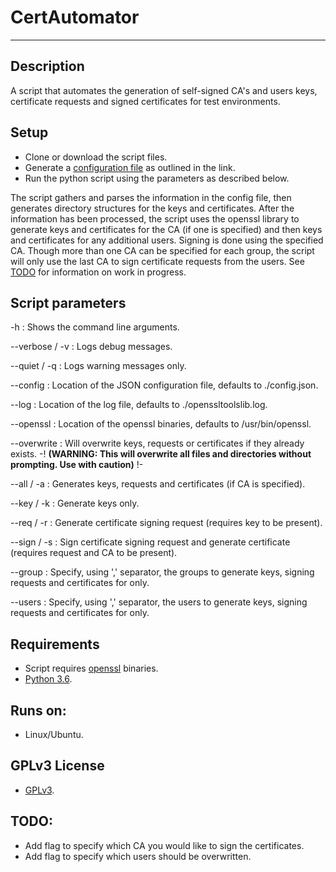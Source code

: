 # CertAutomator
---
## Description
A script that automates the generation of self-signed CA's and users keys, certificate requests and signed certificates for test environments.

## Setup

* Clone or download the script files.
* Generate a [configuration file](https://github.com/chrisl84/certautomator/blob/master/config_file_description) as outlined in the link.
* Run the python script using the parameters as described below.

The script gathers and parses the information in the config file, then generates directory structures for the keys and certificates. 
After the information has been processed, the script uses the openssl library to generate keys and certificates for the CA (if one is specified) and then keys and certificates for any additional users. 
Signing is done using the specified CA. 
Though more than one CA can be specified for each group, the script will only use the last CA to sign certificate requests from the users. See [TODO](#todo) for information on work in progress. 

## Script parameters

-h : Shows the command line arguments.

--verbose / -v : Logs debug messages.

--quiet / -q : Logs warning messages only.

--config : Location of the JSON configuration file, defaults to ./config.json.

--log : Location of the log file, defaults to ./openssltoolslib.log.

--openssl : Location of the openssl binaries, defaults to /usr/bin/openssl.

--overwrite : Will overwrite keys, requests or certificates if they already exists.
-! **(WARNING: This will overwrite all files and directories without prompting. Use with caution)** !-

--all / -a : Generates keys, requests and certificates (if CA is specified).

--key / -k : Generate keys only.

--req / -r : Generate certificate signing request (requires key to be present).

--sign / -s : Sign certificate signing request and generate certificate (requires request and CA to be present).

--group : Specify, using ',' separator, the groups to generate keys, signing requests and certificates for only.

--users : Specify, using ',' separator, the users to generate keys, signing requests and certificates for only.

## Requirements
* Script requires [openssl](https://www.openssl.org) binaries. 
* [Python 3.6](https://www.python.org/).

## Runs on:
* Linux/Ubuntu.

## GPLv3 License
* [GPLv3](http://www.gnu.org/licenses/).


## <a name="todo"></a>TODO:
* Add flag to specify which CA you would like to sign the certificates.
* Add flag to specify which users should be overwritten.
